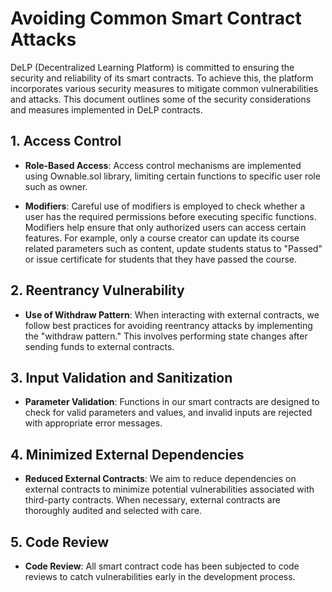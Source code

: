 # Avoiding Common Smart Contract Attacks

DeLP (Decentralized Learning Platform) is committed to ensuring the security and reliability of its smart contracts. To achieve this, the platform incorporates various security measures to mitigate common vulnerabilities and attacks. This document outlines some of the security considerations and measures implemented in DeLP contracts.

## 1. Access Control

- **Role-Based Access**: Access control mechanisms are implemented using Ownable.sol library, limiting certain functions to specific user role such as owner.

- **Modifiers**: Careful use of modifiers is employed to check whether a user has the required permissions before executing specific functions. Modifiers help ensure that only authorized users can access certain features. For example, only a course creator can update its course related parameters such as content, update students status to "Passed" or issue certificate for students that they have passed the course.

## 2. Reentrancy Vulnerability

- **Use of Withdraw Pattern**: When interacting with external contracts, we follow best practices for avoiding reentrancy attacks by implementing the "withdraw pattern." This involves performing state changes after sending funds to external contracts.

## 3. Input Validation and Sanitization

- **Parameter Validation**: Functions in our smart contracts are designed to check for valid parameters and values, and invalid inputs are rejected with appropriate error messages.

## 4. Minimized External Dependencies

- **Reduced External Contracts**: We aim to reduce dependencies on external contracts to minimize potential vulnerabilities associated with third-party contracts. When necessary, external contracts are thoroughly audited and selected with care.

## 5. Code Review

- **Code Review**: All smart contract code has been subjected to code reviews to catch vulnerabilities early in the development process.
